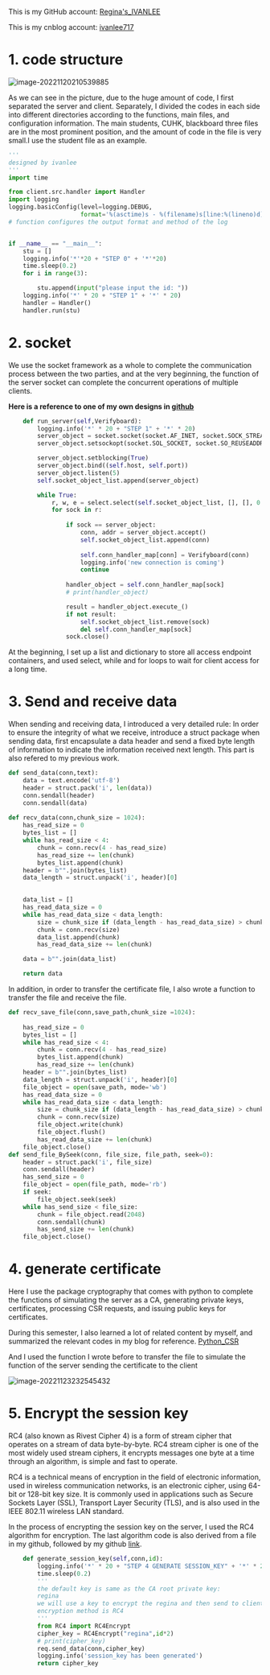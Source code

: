 This is my GitHub account: [Regina's_IVANLEE](https://github.com/Ivan990717/IEMS5710)

This is my cnblog account: [ivanlee717](https://www.cnblogs.com/ivanlee717/)

# 1. code structure

![image-20221120210539885](claim.assets/image-20221120210539885.png)

As we can see in the picture, due to the huge amount of code, I first separated the server and client. Separately, I divided the codes in each side into different directories according to the functions, main files, and configuration information. The main students, CUHK, blackboard three files are in the most prominent position, and the amount of code in the file is very small.I use the student file as an example.

```python
'''
designed by ivanlee
'''
import time

from client.src.handler import Handler
import logging
logging.basicConfig(level=logging.DEBUG,
                    format='%(asctime)s - %(filename)s[line:%(lineno)d] - %(levelname)s: %(message)s')  # logging.basicConfig
# function configures the output format and method of the log


if __name__ == "__main__":
    stu = []
    logging.info('*'*20 + "STEP 0" + '*'*20)
    time.sleep(0.2)
    for i in range(3):

        stu.append(input("please input the id: "))
    logging.info('*' * 20 + "STEP 1" + '*' * 20)
    handler = Handler()
    handler.run(stu)
```

# 2. socket

We use the socket framework as a whole to complete the communication process between the two parties, and at the very beginning, the function of the server socket can complete the concurrent operations of multiple clients.

**Here is a reference to one of my own designs in [github](https://github.com/Ivan990717/python_fullstack)**

```python
    def run_server(self,Verifyboard):
        logging.info('*' * 20 + "STEP 1" + '*' * 20)
        server_object = socket.socket(socket.AF_INET, socket.SOCK_STREAM)
        server_object.setsockopt(socket.SOL_SOCKET, socket.SO_REUSEADDR, 1)

        server_object.setblocking(True)
        server_object.bind((self.host, self.port))
        server_object.listen(5)
        self.socket_object_list.append(server_object)

        while True:
            r, w, e = select.select(self.socket_object_list, [], [], 0.05)
            for sock in r:
                
                if sock == server_object:
                    conn, addr = server_object.accept()
                    self.socket_object_list.append(conn)
                  
                    self.conn_handler_map[conn] = Verifyboard(conn)
                    logging.info('new connection is coming')
                    continue
               
                handler_object = self.conn_handler_map[sock]
                # print(handler_object)

                result = handler_object.execute_()
                if not result:
                    self.socket_object_list.remove(sock)
                    del self.conn_handler_map[sock]
                sock.close()
```

At the beginning, I set up a list and dictionary to store all access endpoint containers, and used select, while and for loops to wait for client access for a long time.

# 3. Send and receive data

When sending and receiving data, I introduced a very detailed rule: In order to ensure the integrity of what we receive, introduce a struct package when sending data, first encapsulate a data header and send a fixed byte length of information to indicate the information received next length. This part is also refered to my previous work.

```python
def send_data(conn,text):
    data = text.encode('utf-8')
    header = struct.pack('i', len(data))
    conn.sendall(header)
    conn.sendall(data)
    
def recv_data(conn,chunk_size = 1024):
    has_read_size = 0
    bytes_list = []
    while has_read_size < 4:
        chunk = conn.recv(4 - has_read_size)
        has_read_size += len(chunk)
        bytes_list.append(chunk)
    header = b"".join(bytes_list)
    data_length = struct.unpack('i', header)[0]

   
    data_list = []
    has_read_data_size = 0
    while has_read_data_size < data_length:
        size = chunk_size if (data_length - has_read_data_size) > chunk_size else data_length - has_read_data_size
        chunk = conn.recv(size)
        data_list.append(chunk)
        has_read_data_size += len(chunk)

    data = b"".join(data_list)

    return data

```

In addition, in order to transfer the certificate file, I also wrote a function to transfer the file and receive the file.

```python
def recv_save_file(conn,save_path,chunk_size =1024):
    
    has_read_size = 0
    bytes_list = []
    while has_read_size < 4:
        chunk = conn.recv(4 - has_read_size)
        bytes_list.append(chunk)
        has_read_size += len(chunk)
    header = b"".join(bytes_list)
    data_length = struct.unpack('i', header)[0]
    file_object = open(save_path, mode='wb')
    has_read_data_size = 0
    while has_read_data_size < data_length:
        size = chunk_size if (data_length - has_read_data_size) > chunk_size else data_length - has_read_data_size
        chunk = conn.recv(size)
        file_object.write(chunk)
        file_object.flush()
        has_read_data_size += len(chunk)
    file_object.close()
def send_file_BySeek(conn, file_size, file_path, seek=0):
    header = struct.pack('i', file_size)
    conn.sendall(header)
    has_send_size = 0
    file_object = open(file_path, mode='rb')
    if seek:
        file_object.seek(seek)
    while has_send_size < file_size:
        chunk = file_object.read(2048)
        conn.sendall(chunk)
        has_send_size += len(chunk)
    file_object.close()
```

# 4. generate certificate

Here I use the package cryptography that comes with python to complete the functions of simulating the server as a CA, generating private keys, certificates, processing CSR requests, and issuing public keys for certificates.

During this semester, I also learned a lot of related content by myself, and summarized the relevant codes in my blog for reference. [Python_CSR](https://www.cnblogs.com/ivanlee717/p/16859513.html)

And I used the function I wrote before to transfer the file to simulate the function of the server sending the certificate to the client

![image-20221123232545432](claim.assets/image-20221123232545432.png)

# 5. Encrypt the session key

RC4 (also known as Rivest Cipher 4) is a form of stream cipher that operates on a stream of data byte-by-byte. RC4 stream cipher is one of the most widely used stream ciphers, it encrypts messages one byte at a time through an algorithm, is simple and fast to operate.

RC4 is a technical means of encryption in the field of electronic information, used in wireless communication networks, is an electronic cipher, using 64-bit or 128-bit key size. It is commonly used in applications such as Secure Sockets Layer (SSL), Transport Layer Security (TLS), and is also used in the IEEE 802.11 wireless LAN standard.

In the process of encrypting the session key on the server, I used the RC4 algorithm for encryption. The last algorithm code is also derived from a file in my github, followed by my github [link](https://github.com/Ivan990717/cryptology/tree/main/%E5%AF%86%E7%A0%81%E5%AD%A6).

```python
    def generate_session_key(self,conn,id):
        logging.info('*' * 20 + "STEP 4 GENERATE SESSION_KEY" + '*' * 20)
        time.sleep(0.2)
        '''
        the default key is same as the CA root private key:
        regina
        we will use a key to encrypt the regina and then send to client
        encryption method is RC4
        '''
        from RC4 import RC4Encrypt
        cipher_key = RC4Encrypt("regina",id*2)
        # print(cipher_key)
        req.send_data(conn,cipher_key)
        logging.info('session_key has been generated')
        return cipher_key
```



